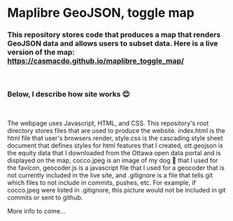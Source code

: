 # Maplibre GeoJSON, toggle map

### This repository stores code that produces a map that renders GeoJSON data and allows users to subset data. Here is a live version of the map: https://casmacdo.github.io/maplibre_toggle_map/

&nbsp;

### Below, I describe how site works 😊

&nbsp;

The webpage uses Javascript, HTML, and CSS. This repository's root directory stores files that are used to produce the website. index.html is the html file that user's browsers render, style.css is the cascading style sheet document that defines styles for html features that I created, ott.geojson is the equity data that I downloaded from the Ottawa open data portal and is displayed on the map, cocco.jpeg is an image of my dog 🐶 that I used for the favicon, geocoder.js is a javascript file that I used for a geocoder that is not currently included in the live site, and .gitignore is a file that tells git which files to not include in commits, pushes, etc. For example, if cocco.jpeg were listed in .gitignore, this picture would not be included in git commits or sent to github.


More info to come...

```

```

